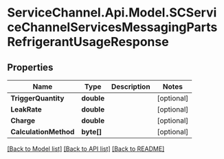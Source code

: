 # ServiceChannel.Api.Model.SCServiceChannelServicesMessagingPartsRefrigerantUsageResponse

## Properties

Name | Type | Description | Notes
------------ | ------------- | ------------- | -------------
**TriggerQuantity** | **double** |  | [optional] 
**LeakRate** | **double** |  | [optional] 
**Charge** | **double** |  | [optional] 
**CalculationMethod** | **byte[]** |  | [optional] 

[[Back to Model list]](../README.md#documentation-for-models) [[Back to API list]](../README.md#documentation-for-api-endpoints) [[Back to README]](../README.md)


